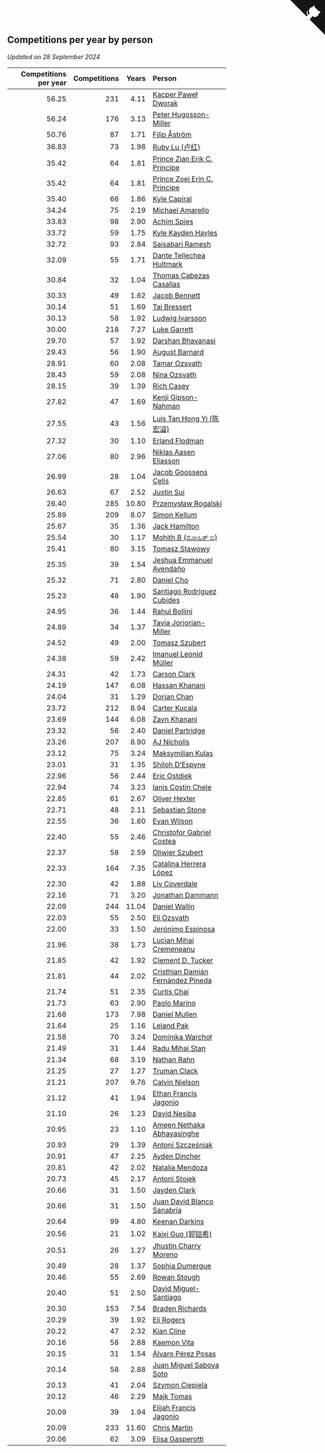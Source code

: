 ## Competitions per year by person

*Updated on 28 September 2024*

| Competitions per year | Competitions | Years | Person |
| ---: | ---: | ---: | :--- |
| 56.25 | 231 | 4.11 | [Kacper Paweł Dworak](https://www.worldcubeassociation.org/persons/2020DWOR01) |
| 56.24 | 176 | 3.13 | [Peter Hugosson-Miller](https://www.worldcubeassociation.org/persons/2021HUGO01) |
| 50.76 | 87 | 1.71 | [Filip Åström](https://www.worldcubeassociation.org/persons/2023ASTR01) |
| 36.83 | 73 | 1.98 | [Ruby Lu (卢红)](https://www.worldcubeassociation.org/persons/2022LURU01) |
| 35.42 | 64 | 1.81 | [Prince Zian Erik C. Principe](https://www.worldcubeassociation.org/persons/2022PRIN08) |
| 35.42 | 64 | 1.81 | [Prince Zoei Erin C. Principe](https://www.worldcubeassociation.org/persons/2022PRIN09) |
| 35.40 | 66 | 1.86 | [Kyle Capiral](https://www.worldcubeassociation.org/persons/2022CAPI02) |
| 34.24 | 75 | 2.19 | [Michael Amarello](https://www.worldcubeassociation.org/persons/2022AMAR09) |
| 33.83 | 98 | 2.90 | [Achim Spies](https://www.worldcubeassociation.org/persons/2021SPIE01) |
| 33.72 | 59 | 1.75 | [Kyle Kayden Hayles](https://www.worldcubeassociation.org/persons/2022HAYL02) |
| 32.72 | 93 | 2.84 | [Saisabari Ramesh](https://www.worldcubeassociation.org/persons/2021RAME01) |
| 32.09 | 55 | 1.71 | [Dante Tellechea Hultmark](https://www.worldcubeassociation.org/persons/2023HULT01) |
| 30.84 | 32 | 1.04 | [Thomas Cabezas Casallas](https://www.worldcubeassociation.org/persons/2023CASA08) |
| 30.33 | 49 | 1.62 | [Jacob Bennett](https://www.worldcubeassociation.org/persons/2023BENN04) |
| 30.14 | 51 | 1.69 | [Taj Bressert](https://www.worldcubeassociation.org/persons/2023BRES01) |
| 30.13 | 58 | 1.92 | [Ludwig Ivarsson](https://www.worldcubeassociation.org/persons/2022IVAR01) |
| 30.00 | 218 | 7.27 | [Luke Garrett](https://www.worldcubeassociation.org/persons/2017GARR05) |
| 29.70 | 57 | 1.92 | [Darshan Bhavanasi](https://www.worldcubeassociation.org/persons/2022BHAV01) |
| 29.43 | 56 | 1.90 | [August Barnard](https://www.worldcubeassociation.org/persons/2022BARN21) |
| 28.91 | 60 | 2.08 | [Tamar Ozsvath](https://www.worldcubeassociation.org/persons/2022OZSV04) |
| 28.43 | 59 | 2.08 | [Nina Ozsvath](https://www.worldcubeassociation.org/persons/2022OZSV03) |
| 28.15 | 39 | 1.39 | [Rich Casey](https://www.worldcubeassociation.org/persons/2023CASE06) |
| 27.82 | 47 | 1.69 | [Kenji Gipson-Nahman](https://www.worldcubeassociation.org/persons/2023GIPS01) |
| 27.55 | 43 | 1.56 | [Luis Tan Hong Yi (陈宏溢)](https://www.worldcubeassociation.org/persons/2023YILU01) |
| 27.32 | 30 | 1.10 | [Erland Flodman](https://www.worldcubeassociation.org/persons/2023FLOD01) |
| 27.06 | 80 | 2.96 | [Niklas Aasen Eliasson](https://www.worldcubeassociation.org/persons/2021ELIA01) |
| 26.99 | 28 | 1.04 | [Jacob Goossens Celis](https://www.worldcubeassociation.org/persons/2023CELI06) |
| 26.63 | 67 | 2.52 | [Justin Sui](https://www.worldcubeassociation.org/persons/2022SUIJ01) |
| 26.40 | 285 | 10.80 | [Przemysław Rogalski](https://www.worldcubeassociation.org/persons/2013ROGA02) |
| 25.89 | 209 | 8.07 | [Simon Kellum](https://www.worldcubeassociation.org/persons/2016KELL12) |
| 25.67 | 35 | 1.36 | [Jack Hamilton](https://www.worldcubeassociation.org/persons/2023HAMI08) |
| 25.54 | 30 | 1.17 | [Mohith B (ಮೋಹಿತ್ ಬಿ)](https://www.worldcubeassociation.org/persons/2023BMOH01) |
| 25.41 | 80 | 3.15 | [Tomasz Stawowy](https://www.worldcubeassociation.org/persons/2021STAW01) |
| 25.35 | 39 | 1.54 | [Jeshua Emmanuel Avendaño](https://www.worldcubeassociation.org/persons/2023AVEN01) |
| 25.32 | 71 | 2.80 | [Daniel Cho](https://www.worldcubeassociation.org/persons/2021CHOD01) |
| 25.23 | 48 | 1.90 | [Santiago Rodríguez Cubides](https://www.worldcubeassociation.org/persons/2022CUBI01) |
| 24.95 | 36 | 1.44 | [Rahul Bollini](https://www.worldcubeassociation.org/persons/2023BOLL01) |
| 24.89 | 34 | 1.37 | [Tavia Jorjorian-Miller](https://www.worldcubeassociation.org/persons/2023JORJ01) |
| 24.52 | 49 | 2.00 | [Tomasz Szubert](https://www.worldcubeassociation.org/persons/2022SZUB02) |
| 24.38 | 59 | 2.42 | [Imanuel Leonid Müller](https://www.worldcubeassociation.org/persons/2022MULL02) |
| 24.31 | 42 | 1.73 | [Carson Clark](https://www.worldcubeassociation.org/persons/2023CLAR02) |
| 24.19 | 147 | 6.08 | [Hassan Khanani](https://www.worldcubeassociation.org/persons/2018KHAN26) |
| 24.04 | 31 | 1.29 | [Dorian Chan](https://www.worldcubeassociation.org/persons/2023DORI01) |
| 23.72 | 212 | 8.94 | [Carter Kucala](https://www.worldcubeassociation.org/persons/2015KUCA01) |
| 23.69 | 144 | 6.08 | [Zayn Khanani](https://www.worldcubeassociation.org/persons/2018KHAN28) |
| 23.32 | 56 | 2.40 | [Daniel Partridge](https://www.worldcubeassociation.org/persons/2022PART02) |
| 23.26 | 207 | 8.90 | [AJ Nicholls](https://www.worldcubeassociation.org/persons/2015NICH04) |
| 23.12 | 75 | 3.24 | [Maksymilian Kulas](https://www.worldcubeassociation.org/persons/2021KULA02) |
| 23.01 | 31 | 1.35 | [Shiloh D’Espyne](https://www.worldcubeassociation.org/persons/2023DESP01) |
| 22.96 | 56 | 2.44 | [Eric Ostdiek](https://www.worldcubeassociation.org/persons/2022OSTD01) |
| 22.94 | 74 | 3.23 | [Ianis Costin Chele](https://www.worldcubeassociation.org/persons/2021CHEL01) |
| 22.85 | 61 | 2.67 | [Oliver Hexter](https://www.worldcubeassociation.org/persons/2022HEXT01) |
| 22.71 | 48 | 2.11 | [Sebastian Stone](https://www.worldcubeassociation.org/persons/2022STON09) |
| 22.55 | 36 | 1.60 | [Evan Wilson](https://www.worldcubeassociation.org/persons/2023WILS11) |
| 22.40 | 55 | 2.46 | [Christofor Gabriel Costea](https://www.worldcubeassociation.org/persons/2022COST03) |
| 22.37 | 58 | 2.59 | [Oliwier Szubert](https://www.worldcubeassociation.org/persons/2022SZUB01) |
| 22.33 | 164 | 7.35 | [Catalina Herrera López](https://www.worldcubeassociation.org/persons/2017LOPE31) |
| 22.30 | 42 | 1.88 | [Liv Coverdale](https://www.worldcubeassociation.org/persons/2022COVE02) |
| 22.16 | 71 | 3.20 | [Jonathan Dammann](https://www.worldcubeassociation.org/persons/2021DAMM01) |
| 22.09 | 244 | 11.04 | [Daniel Wallin](https://www.worldcubeassociation.org/persons/2013WALL03) |
| 22.03 | 55 | 2.50 | [Eli Ozsvath](https://www.worldcubeassociation.org/persons/2022OZSV01) |
| 22.00 | 33 | 1.50 | [Jerónimo Espinosa](https://www.worldcubeassociation.org/persons/2023ESPI07) |
| 21.96 | 38 | 1.73 | [Lucian Mihai Cremeneanu](https://www.worldcubeassociation.org/persons/2023CREM01) |
| 21.85 | 42 | 1.92 | [Clement D. Tucker](https://www.worldcubeassociation.org/persons/2022TUCK09) |
| 21.81 | 44 | 2.02 | [Cristhian Damián Fernández Pineda](https://www.worldcubeassociation.org/persons/2022PINE05) |
| 21.74 | 51 | 2.35 | [Curtis Chai](https://www.worldcubeassociation.org/persons/2022CHAI02) |
| 21.73 | 63 | 2.90 | [Paolo Marino](https://www.worldcubeassociation.org/persons/2021MARI04) |
| 21.68 | 173 | 7.98 | [Daniel Mullen](https://www.worldcubeassociation.org/persons/2016MULL04) |
| 21.64 | 25 | 1.16 | [Leland Pak](https://www.worldcubeassociation.org/persons/2023PAKL02) |
| 21.58 | 70 | 3.24 | [Dominika Warchoł](https://www.worldcubeassociation.org/persons/2021WARC01) |
| 21.49 | 31 | 1.44 | [Radu Mihai Stan](https://www.worldcubeassociation.org/persons/2023STAN09) |
| 21.34 | 68 | 3.19 | [Nathan Rahn](https://www.worldcubeassociation.org/persons/2021RAHN01) |
| 21.25 | 27 | 1.27 | [Truman Clack](https://www.worldcubeassociation.org/persons/2023CLAC02) |
| 21.21 | 207 | 9.76 | [Calvin Nielson](https://www.worldcubeassociation.org/persons/2014NIEL03) |
| 21.12 | 41 | 1.94 | [Ethan Francis Jagonio](https://www.worldcubeassociation.org/persons/2022JAGO03) |
| 21.10 | 26 | 1.23 | [David Nesiba](https://www.worldcubeassociation.org/persons/2023NESI01) |
| 20.95 | 23 | 1.10 | [Ameen Nethaka Abhayasinghe](https://www.worldcubeassociation.org/persons/2023ABHA02) |
| 20.93 | 29 | 1.39 | [Antoni Szcześniak](https://www.worldcubeassociation.org/persons/2023SZCZ04) |
| 20.91 | 47 | 2.25 | [Ayden Dincher](https://www.worldcubeassociation.org/persons/2022DINC01) |
| 20.81 | 42 | 2.02 | [Natalia Mendoza](https://www.worldcubeassociation.org/persons/2022MEND24) |
| 20.73 | 45 | 2.17 | [Antoni Stojek](https://www.worldcubeassociation.org/persons/2022STOJ03) |
| 20.66 | 31 | 1.50 | [Jayden Clark](https://www.worldcubeassociation.org/persons/2023CLAR13) |
| 20.66 | 31 | 1.50 | [Juan David Blanco Sanabria](https://www.worldcubeassociation.org/persons/2023SANA04) |
| 20.64 | 99 | 4.80 | [Keenan Darkins](https://www.worldcubeassociation.org/persons/2019DARK02) |
| 20.56 | 21 | 1.02 | [Kaixi Guo (郭铠希)](https://www.worldcubeassociation.org/persons/2023GUOK01) |
| 20.51 | 26 | 1.27 | [Jhustin Charry Moreno](https://www.worldcubeassociation.org/persons/2023MORE20) |
| 20.49 | 28 | 1.37 | [Sophia Dumergue](https://www.worldcubeassociation.org/persons/2023DUME02) |
| 20.46 | 55 | 2.69 | [Rowan Stough](https://www.worldcubeassociation.org/persons/2022STOU01) |
| 20.40 | 51 | 2.50 | [David Miguel-Santiago](https://www.worldcubeassociation.org/persons/2022MIGU02) |
| 20.30 | 153 | 7.54 | [Braden Richards](https://www.worldcubeassociation.org/persons/2017RICH02) |
| 20.29 | 39 | 1.92 | [Eli Rogers](https://www.worldcubeassociation.org/persons/2022ROGE05) |
| 20.22 | 47 | 2.32 | [Kian Cline](https://www.worldcubeassociation.org/persons/2022CLIN01) |
| 20.16 | 58 | 2.88 | [Kaemon Vita](https://www.worldcubeassociation.org/persons/2021VITA01) |
| 20.15 | 31 | 1.54 | [Álvaro Pérez Posas](https://www.worldcubeassociation.org/persons/2023POSA01) |
| 20.14 | 58 | 2.88 | [Juan Miguel Saboya Soto](https://www.worldcubeassociation.org/persons/2021SOTO01) |
| 20.13 | 41 | 2.04 | [Szymon Ciepiela](https://www.worldcubeassociation.org/persons/2022CIEP01) |
| 20.12 | 46 | 2.29 | [Majk Tomas](https://www.worldcubeassociation.org/persons/2022TOMA05) |
| 20.09 | 39 | 1.94 | [Elijah Francis Jagonio](https://www.worldcubeassociation.org/persons/2022JAGO02) |
| 20.09 | 233 | 11.60 | [Chris Martin](https://www.worldcubeassociation.org/persons/2013MART03) |
| 20.06 | 62 | 3.09 | [Elisa Gasperotti](https://www.worldcubeassociation.org/persons/2021GASP01) |


<a href="https://github.com/jonatanklosko/wca_statistics" class="github-corner" aria-label="View source on Github"><svg width="80" height="80" viewBox="0 0 250 250" style="fill:#151513; color:#fff; position: absolute; top: 0; border: 0; right: 0;" aria-hidden="true"><path d="M0,0 L115,115 L130,115 L142,142 L250,250 L250,0 Z"></path><path d="M128.3,109.0 C113.8,99.7 119.0,89.6 119.0,89.6 C122.0,82.7 120.5,78.6 120.5,78.6 C119.2,72.0 123.4,76.3 123.4,76.3 C127.3,80.9 125.5,87.3 125.5,87.3 C122.9,97.6 130.6,101.9 134.4,103.2" fill="currentColor" style="transform-origin: 130px 106px;" class="octo-arm"></path><path d="M115.0,115.0 C114.9,115.1 118.7,116.5 119.8,115.4 L133.7,101.6 C136.9,99.2 139.9,98.4 142.2,98.6 C133.8,88.0 127.5,74.4 143.8,58.0 C148.5,53.4 154.0,51.2 159.7,51.0 C160.3,49.4 163.2,43.6 171.4,40.1 C171.4,40.1 176.1,42.5 178.8,56.2 C183.1,58.6 187.2,61.8 190.9,65.4 C194.5,69.0 197.7,73.2 200.1,77.6 C213.8,80.2 216.3,84.9 216.3,84.9 C212.7,93.1 206.9,96.0 205.4,96.6 C205.1,102.4 203.0,107.8 198.3,112.5 C181.9,128.9 168.3,122.5 157.7,114.1 C157.9,116.9 156.7,120.9 152.7,124.9 L141.0,136.5 C139.8,137.7 141.6,141.9 141.8,141.8 Z" fill="currentColor" class="octo-body"></path></svg></a><style>.github-corner:hover .octo-arm{animation:octocat-wave 560ms ease-in-out}@keyframes octocat-wave{0%,100%{transform:rotate(0)}20%,60%{transform:rotate(-25deg)}40%,80%{transform:rotate(10deg)}}@media (max-width:500px){.github-corner:hover .octo-arm{animation:none}.github-corner .octo-arm{animation:octocat-wave 560ms ease-in-out}}</style>
